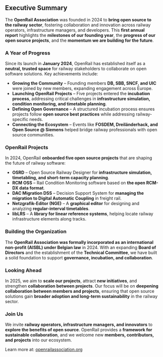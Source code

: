 ## Executive Summary

The **OpenRail Association** was founded in 2024 to **bring open source to the railway sector**, fostering collaboration and innovation across railway operators, infrastructure managers, and developers. This **first annual report** highlights the **milestones of our founding year**, the **progress of our open source projects**, and the **momentum we are building for the future**.

### A Year of Progress

Since its launch in **January 2024**, OpenRail has established itself as a **neutral, trusted space** for railway stakeholders to collaborate on open software solutions. Key achievements include:

* **Growing the Community** – Founding members **DB, SBB, SNCF, and UIC** were joined by new members, expanding engagement across Europe.
* **Launching OpenRail Projects** – Five projects entered the **incubation process**, addressing critical challenges in **infrastructure simulation, condition monitoring, and timetable planning**.
* **Defining Open Governance** – A structured incubation process ensures projects follow **open source best practices** while addressing railway-specific needs.
* **Connecting the Ecosystem** – Events like **FOSDEM, Dreiländerhack, and Open Source @ Siemens** helped bridge railway professionals with open source communities.

### OpenRail Projects

In 2024, OpenRail **onboarded five open source projects** that are shaping the future of railway software:

* **OSRD** – Open Source Railway Designer for **infrastructure simulation, timetabling, and short-term capacity planning**.
* **RCM OSS** – Rail Condition Monitoring software based on **the open RCM-DX data format**.
* **DAC Migration DSS** – Decision Support System for **managing the migration to Digital Automatic Coupling** in freight rail.
* **Netzgrafik-Editor (NGE)** – A **graphical editor** for designing and analyzing **regular-interval timetables**.
* **libLRS** – A **library for linear reference systems**, helping locate railway infrastructure elements along tracks.

### Building the Organization

The **OpenRail Association was formally incorporated as an international non-profit (AISBL) under Belgian law** in 2024. With an expanding **Board of Directors** and the establishment of the **Technical Committee**, we have built a solid foundation to support **governance, incubation, and collaboration**.

### Looking Ahead

In 2025, we aim to **scale our projects**, attract **new initiatives**, and strengthen **collaboration between projects**. Our focus will be on **deepening collaboration between members and projects**, ensuring that open source solutions gain **broader adoption and long-term sustainability** in the railway sector.

### Join Us

We invite **railway operators, infrastructure managers, and innovators** to **explore the benefits of open source**. OpenRail provides a **framework for sustainable collaboration**, and we welcome new **members, contributors, and projects** into our ecosystem.

Learn more at: [openrailassociation.org](https://openrailassociation.org)
